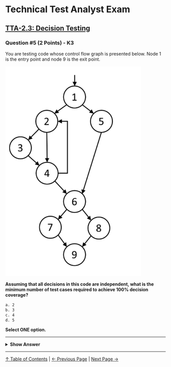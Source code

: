 # Technical Test Analyst Exam

## [TTA-2.3: Decision Testing](../../2-white-box-test-techniques/2.3-decision-testing.md)

### Question #5 (2 Points) - K3

You are testing code whose control flow graph is presented below. Node 1 is the entry point and node 9 is the exit point.

![Alt text](../../../resources/images/question-5.png)

**Assuming that all decisions in this code are independent, what is the minimum number of test cases required to achieve 100% decision coverage?**

    a. 2
    b. 3
    c. 4
    d. 5

**Select ONE option.**

---

<details>
<summary><strong>Show Answer</strong></summary>

#### Correct Answer: a

There are 4 decision points in the graph, in nodes `1`, `2`, `4` and `6`. Hence, we need to cover 8 decision outcomes: `TRUE` and `FALSE` for each of the four decisions.
These correspond to the branches `1→2, 1→5, 2→3, 2→4, 4→2, 4→6, 6→7, 6→8`. One test is not enough, because it will not be able to cover both `1→2` and `1→5`.
Two tests, however, will be enough;

- `1→2→3→4→2→4→6→7→9`
- `1→5→6→8→9`

The first test exercises decision outcomes `1→2, 2→3, 2→4, 4→2, 4→6, 6→7`. The second one exercises the decision outcomes `1→5, 6→8`. Hence, both tests cover all eight decision outcomes, achieving 100% decision coverage.

    a. Is correct
    b. Is not correct
    c. Is not correct
    d. Is not correct

</details>

---

[↑ Table of Contents](../../README.md#table-of-contents) | [← Previous Page](question-4.md) | [Next Page →](question-6.md)
